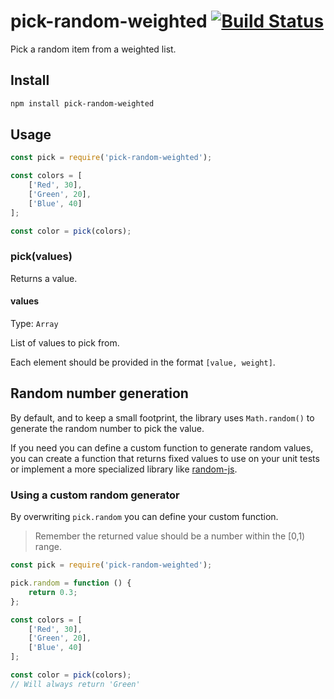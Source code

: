# pick-random-weighted [![Build Status](https://travis-ci.org/alvarocastro/pick-random-weighted.svg?branch=master)](https://travis-ci.org/alvarocastro/pick-random-weighted)

Pick a random item from a weighted list.

## Install

```bash
npm install pick-random-weighted
```

## Usage

```js
const pick = require('pick-random-weighted');

const colors = [
	['Red', 30],
	['Green', 20],
	['Blue', 40]
];

const color = pick(colors);
```

### pick(values)

Returns a value.

#### values

Type: `Array`

List of values to pick from.

Each element should be provided in the format `[value, weight]`.

## Random number generation

By default, and to keep a small footprint, the library uses `Math.random()` to generate the random number to pick the value.

If you need you can define a custom function to generate random values, you can create a function that returns fixed values to use on your unit tests or implement a more specialized library like [random-js](https://www.npmjs.com/package/random-js).

### Using a custom random generator

By overwriting `pick.random` you can define your custom function.
> Remember the returned value should be a number within the [0,1) range.

```js
const pick = require('pick-random-weighted');

pick.random = function () {
	return 0.3;
};

const colors = [
	['Red', 30],
	['Green', 20],
	['Blue', 40]
];

const color = pick(colors);
// Will always return 'Green'
```
